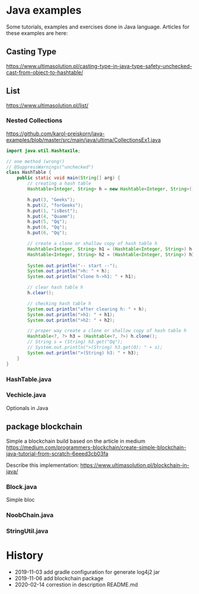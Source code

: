 # Java examples

Some tutorials, examples and exercises done in Java language. 
Articles for these examples are here:

## Casting Type
https://www.ultimasolution.pl/casting-type-in-java-type-safety-unchecked-cast-from-object-to-hashtable/
## List
https://www.ultimasolution.pl/list/

### Nested Collections
https://github.com/karol-preiskorn/java-examples/blob/master/src/main/java/ultima/CollectionsEx1.java
```java
import java.util.Hashtax1le;

// one method (wrong!)
// @SuppressWarnings("unchecked")
class HashTable {
    public static void main(String[] arg) {
        // creating a hash table
        Hashtable<Integer, String> h = new Hashtable<Integer, String>();

        h.put(3, "Geeks");
        h.put(2, "forGeeks");
        h.put(1, "isBest");
        h.put(4, "Quamm");
        h.put(5, "Qq");
        h.put(6, "Qq");
        h.put(6, "Qq");

        // create a clone or shallow copy of hash table h
        Hashtable<Integer, String> h1 = (Hashtable<Integer, String>) h.clone();
        Hashtable<Integer, String> h2 = (Hashtable<Integer, String>) h1.clone();
        
        System.out.println("-- start --");
        System.out.println(">h: " + h);
        System.out.println("clone h->h1: " + h1);

        // clear hash table h
        h.clear();

        // checking hash table h
        System.out.println("after clearing h: " + h);
        System.out.println(">h1: " + h1);
        System.out.println(">h2: " + h2);

        // proper way create a clone or shallow copy of hash table h
        Hashtable<?, ?> h3 = (Hashtable<?, ?>) h.clone();
        // String s = (String) h3.get("Qq");
        // System.out.println(">(String) h3.get(0): " + s);
        System.out.println(">(String) h3: " + h3);
    }
}
```
### HashTable.java

### Vechicle.java

Optionals in Java

## package blockchain

Simple a blockchain build based on the article in medium https://medium.com/programmers-blockchain/create-simple-blockchain-java-tutorial-from-scratch-6eeed3cb03fa

Describe this implementation: https://www.ultimasolution.pl/blockchain-in-java/

### Block.java

Simple bloc

### NoobChain.java

### StringUtil.java

# History

- 2019-11-03 add gradle configuration for generate log4j2 jar
- 2019-11-06 add blockchain package
- 2020-02-14 correstion in description README.md
